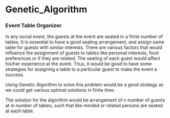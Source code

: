 # Genetic_Algorithm
<h3>Event Table Organizer</h3>

In any social event, the guests at the event are seated in a finite number of tables. It is essential to have a good seating arrangement, and assign same table for guests with similar interests. There are various factors that would influence the assignment of guests to tables like personal interests, food preferences or if they are related. The seating of each guest would affect his/her experience at the event. Thus, it would be good to have some strategies for assigning a table to a perticular guest to make the event a success.

Using Genetic Algorithm to solve this problem would be a good strategy as we could get various optimal solutions in finite time.

The solution for the algorithm would be arrangement of n number of guests at m number of tables, such that like minded or related persons are seated at each table.
